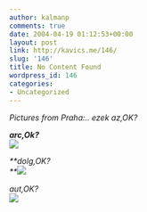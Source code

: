 ```yaml
---
author: kalmanp
comments: true
date: 2004-04-19 01:12:53+00:00
layout: post
link: http://kavics.me/146/
slug: '146'
title: No Content Found
wordpress_id: 146
categories:
- Uncategorized
---
```


_Pictures from Praha:.. ezek az,OK?_




_**arc,Ok?**  
![](http://kavics.freeblog.hu/Files/pr_faces.JPG)_




_**dolg,OK?  
**![](http://kavics.freeblog.hu/Files/pr_signs.JPG)_




_aut,OK?  
![](http://kavics.freeblog.hu/Files/pr_skodas.JPG)_
